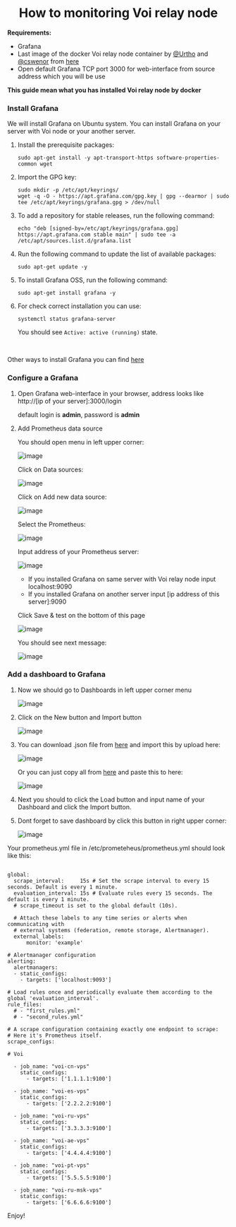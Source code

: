 <h1 align="center">How to monitoring Voi relay node</h1>

**Requirements:**
- Grafana
- Last image of the docker Voi relay node container by [@Urtho](https://github.com/urtho) and [@cswenor](https://github.com/cswenor) from [here](https://github.com/cswenor/voi-relay-setup/blob/main/relay-guide.md)
- Open default Grafana TCP port 3000 for web-interface from source address which you will be use

**This guide mean what you has installed Voi relay node by docker**

### Install Grafana ###
We will install Grafana on Ubuntu system. You can install Grafana on your server with Voi node or your another server.

1. Install the prerequisite packages:
   
   ```
   sudo apt-get install -y apt-transport-https software-properties-common wget
   ```
2. Import the GPG key:

   ```
   sudo mkdir -p /etc/apt/keyrings/
   wget -q -O - https://apt.grafana.com/gpg.key | gpg --dearmor | sudo tee /etc/apt/keyrings/grafana.gpg > /dev/null
   ```
3. To add a repository for stable releases, run the following command:

   ```
   echo "deb [signed-by=/etc/apt/keyrings/grafana.gpg] https://apt.grafana.com stable main" | sudo tee -a /etc/apt/sources.list.d/grafana.list
   ```

4. Run the following command to update the list of available packages:

   ```
   sudo apt-get update -y
   ```

5. To install Grafana OSS, run the following command:

   ```
   sudo apt-get install grafana -y
   ```
6. For check correct installation you can use:

   ```
   systemctl status grafana-server
   ```
   You should see ```Active: active (running)``` state.
<br>

Other ways to install Grafana you can find [here](https://grafana.com/docs/grafana/latest/setup-grafana/installation/)

### Configure a Grafana ###

1. Open Grafana web-interface in your browser, address looks like http://[ip of your server]:3000/login
   
   default login is **admin**, password is **admin**

2. Add Prometheus data source

   You should open menu in left upper corner:<br>
   
   ![image](https://github.com/Nodes-Helpers/voi-network/assets/80079858/ae3c3e7c-52b5-48f4-b27c-5a3d1c0aa523)

   Click on Data sources:<br>

   ![image](https://github.com/Nodes-Helpers/voi-network/assets/80079858/e7c5bb63-d193-496d-8059-436dea312d05)

   Click on Add new data source:<br>

   ![image](https://github.com/Nodes-Helpers/voi-network/assets/80079858/6c656558-3ef5-41a5-98d3-c48a046b6c1c)

   Select the Prometheus:<br>

   ![image](https://github.com/Nodes-Helpers/voi-network/assets/80079858/0b93ecdb-930e-4509-81fe-db4b2a584fb2)

   Input address of your Prometheus server:

   ![image](https://github.com/Nodes-Helpers/voi-network/assets/80079858/1540bedd-9071-4cb8-8c25-4636ecbd3fcc)

   - If you installed Grafana on same server with Voi relay node input localhost:9090
   - If you installed Grafana on another server input [ip address of this server]:9090
  
   Click Save & test on the bottom of this page

   ![image](https://github.com/Nodes-Helpers/voi-network/assets/80079858/a3281c2e-6c77-4a09-8b86-7455de275a89)

   You should see next message:

   ![image](https://github.com/Nodes-Helpers/voi-network/assets/80079858/e2548e34-1853-4a42-92ff-5147d2907a92)

### Add a dashboard to Grafana ###

1. Now we should go to Dashboards in left upper corner menu

   ![image](https://github.com/Nodes-Helpers/voi-network/assets/80079858/0d836c6d-5567-4cd2-a697-619b976035d3)

2. Click on the New button and Import button

   ![image](https://github.com/Nodes-Helpers/voi-network/assets/80079858/dff670a3-e2af-467e-b56a-cdf81666cf37)

3. You can download .json file from [here](https://github.com/Nodes-Helpers/voi-network/blob/main/grafana-dashboards/voi-relaynode-dashboard.json) and import this by upload here:

   ![image](https://github.com/Nodes-Helpers/voi-network/assets/80079858/5e1f4289-a01b-4170-9481-2678c2dab4d9)

   Or you can just copy all from [here](https://github.com/Nodes-Helpers/voi-network/blob/main/grafana-dashboards/voi-relaynode-dashboard.json) and paste this to here:

   ![image](https://github.com/Nodes-Helpers/voi-network/assets/80079858/6d9e30f6-940d-46a5-81d3-a8c9ab155a64)

4. Next you should to click the Load button and input name of your Dashboard and click the Import button.
   
6. Dont forget to save dashboard by click this button in right upper corner:

   ![image](https://github.com/Nodes-Helpers/voi-network/assets/80079858/38d7d313-4a60-424c-9b98-9bab5184fa4e)

Your prometheus.yml file in /etc/prometeheus/prometheus.yml should look like this:

```# Sample config for Prometheus.

global:
  scrape_interval:     15s # Set the scrape interval to every 15 seconds. Default is every 1 minute.
  evaluation_interval: 15s # Evaluate rules every 15 seconds. The default is every 1 minute.
  # scrape_timeout is set to the global default (10s).

  # Attach these labels to any time series or alerts when communicating with
  # external systems (federation, remote storage, Alertmanager).
  external_labels:
      monitor: 'example'

# Alertmanager configuration
alerting:
  alertmanagers:
  - static_configs:
    - targets: ['localhost:9093']

# Load rules once and periodically evaluate them according to the global 'evaluation_interval'.
rule_files:
  # - "first_rules.yml"
  # - "second_rules.yml"

# A scrape configuration containing exactly one endpoint to scrape:
# Here it's Prometheus itself.
scrape_configs:

# Voi

  - job_name: "voi-cn-vps"
    static_configs:
      - targets: ['1.1.1.1:9100']

  - job_name: "voi-es-vps"
    static_configs:
      - targets: ['2.2.2.2:9100']

  - job_name: "voi-ru-vps"
    static_configs:
      - targets: ['3.3.3.3:9100']

  - job_name: "voi-ae-vps"
    static_configs:
      - targets: ['4.4.4.4:9100']

  - job_name: "voi-pt-vps"
    static_configs:
      - targets: ['5.5.5.5:9100']

  - job_name: "voi-ru-msk-vps"
    static_configs:
      - targets: ['6.6.6.6:9100']
```
Enjoy!









